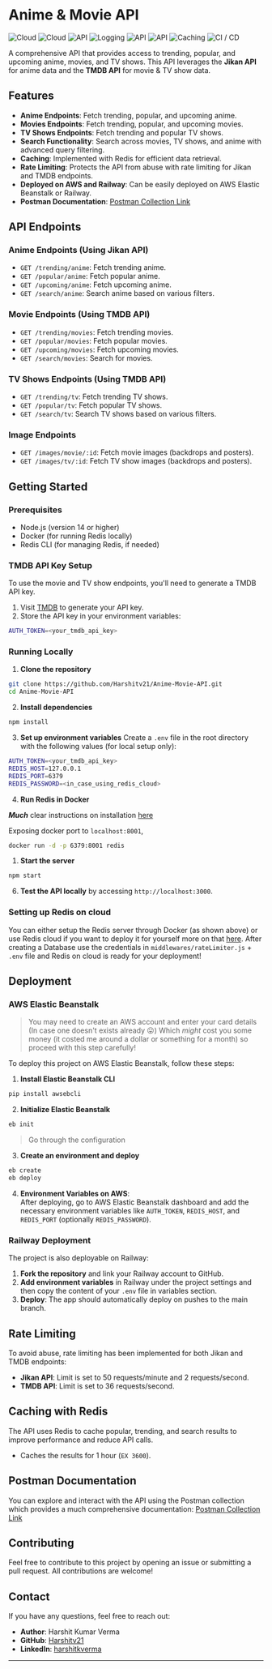# Anime & Movie API

![Cloud](https://custom-icon-badges.demolab.com/badge/Deployment-AWS%20Elastic%20Beanstalk-orange?style=for-the-badge&logo=aws&logoColor=white) ![Cloud](https://custom-icon-badges.demolab.com/badge/Deployment-Railway.app-purple?style=for-the-badge&logo=railway&logoColor=white) ![API](https://custom-icon-badges.demolab.com/badge/API-Node%20+%20Express.js-green?style=for-the-badge&logo=express&logoColor=white) ![Logging](https://custom-icon-badges.demolab.com/badge/Logging-Winston-yellow?style=for-the-badge&logo=winston&logoColor=white) ![API](https://custom-icon-badges.demolab.com/badge/API-Jikan%20API-grey?style=for-the-badge&logo=api&logoColor=white) ![API](https://custom-icon-badges.demolab.com/badge/API-TMDB%20API-maroon?style=for-the-badge&logo=api&logoColor=white) ![Caching](https://custom-icon-badges.demolab.com/badge/Caching-Redis-red?style=for-the-badge&logo=redis&logoColor=white) ![CI / CD](https://custom-icon-badges.demolab.com/badge/CI%20/%20CD-Github%20Actions-black?style=for-the-badge&logo=github&logoColor=white)

A comprehensive API that provides access to trending, popular, and upcoming anime, movies, and TV shows. This API leverages the **Jikan API** for anime data and the **TMDB API** for movie & TV show data.

## Features

- **Anime Endpoints**: Fetch trending, popular, and upcoming anime.
- **Movies Endpoints**: Fetch trending, popular, and upcoming movies.
- **TV Shows Endpoints**: Fetch trending and popular TV shows.
- **Search Functionality**: Search across movies, TV shows, and anime with advanced query filtering.
- **Caching**: Implemented with Redis for efficient data retrieval.
- **Rate Limiting**: Protects the API from abuse with rate limiting for Jikan and TMDB endpoints.
- **Deployed on AWS and Railway**: Can be easily deployed on AWS Elastic Beanstalk or Railway.
- **Postman Documentation**: [Postman Collection Link](https://www.youtube.com/watch?v=dQw4w9WgXcQ&ab_channel=RickAstley)

## API Endpoints

### Anime Endpoints (Using Jikan API)

- `GET /trending/anime`: Fetch trending anime.
- `GET /popular/anime`: Fetch popular anime.
- `GET /upcoming/anime`: Fetch upcoming anime.
- `GET /search/anime`: Search anime based on various filters.

### Movie Endpoints (Using TMDB API)

- `GET /trending/movies`: Fetch trending movies.
- `GET /popular/movies`: Fetch popular movies.
- `GET /upcoming/movies`: Fetch upcoming movies.
- `GET /search/movies`: Search for movies.

### TV Shows Endpoints (Using TMDB API)

- `GET /trending/tv`: Fetch trending TV shows.
- `GET /popular/tv`: Fetch popular TV shows.
- `GET /search/tv`: Search TV shows based on various filters.

### Image Endpoints

- `GET /images/movie/:id`: Fetch movie images (backdrops and posters).
- `GET /images/tv/:id`: Fetch TV show images (backdrops and posters).

## Getting Started

### Prerequisites

- Node.js (version 14 or higher)
- Docker (for running Redis locally)
- Redis CLI (for managing Redis, if needed)

### TMDB API Key Setup

To use the movie and TV show endpoints, you'll need to generate a TMDB API key.

1. Visit [TMDB](https://www.themoviedb.org/settings/api) to generate your API key.
2. Store the API key in your environment variables:  

```bash
AUTH_TOKEN=<your_tmdb_api_key>
```

### Running Locally

1. **Clone the repository**

```bash
git clone https://github.com/Harshitv21/Anime-Movie-API.git
cd Anime-Movie-API
```

2. **Install dependencies**

```bash
npm install
```

3. **Set up environment variables**
Create a `.env` file in the root directory with the following values (for local setup only):

```bash
AUTH_TOKEN=<your_tmdb_api_key>
REDIS_HOST=127.0.0.1
REDIS_PORT=6379
REDIS_PASSWORD=<in_case_using_redis_cloud>
```

4. **Run Redis in Docker**

**_Much_** clear instructions on installation [here](https://redis.io/docs/latest/operate/oss_and_stack/install/install-stack/docker/)

Exposing docker port to `localhost:8001`,

```bash
docker run -d -p 6379:8001 redis
```

1. **Start the server**

```bash
npm start
```

6. **Test the API locally** by accessing `http://localhost:3000`.

### Setting up Redis on cloud

You can either setup the Redis server through Docker (as shown above) or use Redis cloud if you want to deploy it for yourself more on that [here](https://cloud.redis.io/#/databases).
After creating a Database use the credentials in `middlewares/rateLimiter.js` + `.env` file and Redis on cloud is ready for your deployment!

## Deployment

### AWS Elastic Beanstalk

> You may need to create an AWS account and enter your card details (In case one doesn't exists already 😛) Which _might_ cost you some money (it costed me around a dollar or something for a month) so proceed with this step carefully!

To deploy this project on AWS Elastic Beanstalk, follow these steps:

1. **Install Elastic Beanstalk CLI**

```bash
pip install awsebcli
```

2. **Initialize Elastic Beanstalk**

```bash
eb init
```

> Go through the configuration

3. **Create an environment and deploy**

 ```bash
eb create
eb deploy
```

4. **Environment Variables on AWS**:  
   After deploying, go to AWS Elastic Beanstalk dashboard and add the necessary environment variables like `AUTH_TOKEN`, `REDIS_HOST`, and `REDIS_PORT` (optionally `REDIS_PASSWORD`).

### Railway Deployment

The project is also deployable on Railway:

1. **Fork the repository** and link your Railway account to GitHub.
2. **Add environment variables** in Railway under the project settings and then copy the content of your `.env` file in variables section.
3. **Deploy**: The app should automatically deploy on pushes to the main branch.

## Rate Limiting

To avoid abuse, rate limiting has been implemented for both Jikan and TMDB endpoints:

- **Jikan API**: Limit is set to 50 requests/minute and 2 requests/second.
- **TMDB API**: Limit is set to 36 requests/second.

## Caching with Redis

The API uses Redis to cache popular, trending, and search results to improve performance and reduce API calls.

- Caches the results for 1 hour (`EX 3600`).

## Postman Documentation

You can explore and interact with the API using the Postman collection which provides a much comprehensive documentation:
[Postman Collection Link](https://www.youtube.com/watch?v=dQw4w9WgXcQ&ab_channel=RickAstley)

## Contributing

Feel free to contribute to this project by opening an issue or submitting a pull request. All contributions are welcome!

## Contact

If you have any questions, feel free to reach out:

- **Author**: Harshit Kumar Verma
- **GitHub**: [Harshitv21](https://github.com/Harshitv21)
- **LinkedIn**: [harshitkverma](https://www.linkedin.com/in/harshitkverma/)

---
